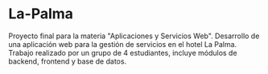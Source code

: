 # La-Palma
Proyecto final para la materia "Aplicaciones y Servicios Web". Desarrollo de una aplicación web para la gestión de servicios en el hotel La Palma. Trabajo realizado por un grupo de 4 estudiantes, incluye módulos de backend, frontend y base de datos.
